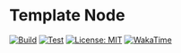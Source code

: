 # Template Node

[![Build](https://github.com/jdevelop-io/template-node/actions/workflows/build.yml/badge.svg)](https://github.com/jdevelop-io/template-node/actions/workflows/build.yml)
[![Test](https://github.com/jdevelop-io/template-node/actions/workflows/test.yml/badge.svg)](https://github.com/jdevelop-io/template-node/actions/workflows/test.yml)
[![License: MIT](https://img.shields.io/badge/License-MIT-yellow.svg)](/LICENSE)
[![WakaTime](https://wakatime.com/badge/user/b5dd94a4-c0ea-4c12-9cb2-41f984e74fdc/project/55c0e52a-67db-4986-9f16-4c62c87dd799.svg)](https://wakatime.com/badge/user/b5dd94a4-c0ea-4c12-9cb2-41f984e74fdc/project/55c0e52a-67db-4986-9f16-4c62c87dd799)
